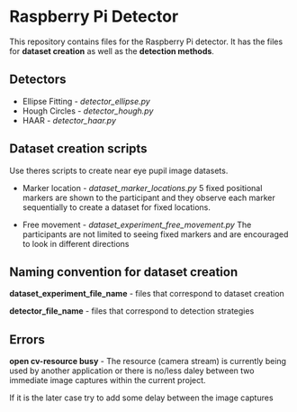 # Raspberry Pi Detector

This repository contains files for the Raspberry Pi detector.
It has the files for **dataset creation** as well as the **detection methods**.

## Detectors

* Ellipse Fitting - *detector_ellipse.py*
* Hough Circles - *detector_hough.py*
* HAAR - *detector_haar.py*

## Dataset creation scripts
Use theres scripts to create near eye pupil image datasets.

* Marker location - *dataset_marker_locations.py*
5 fixed positional markers are shown to the participant and they observe each marker sequentially to create a dataset for fixed locations.

* Free movement - *dataset_experiment_free_movement.py*
The participants are not limited to seeing fixed markers and are encouraged to look in different directions


## Naming convention for dataset creation

**dataset_experiment_file_name** - files that correspond to dataset creation

**detector_file_name** - files that correspond to detection strategies

## Errors
**open cv-resource busy** - The resource (camera stream) is currently being used by another application or 
there is no/less daley between two immediate image captures within the current project.

If it is the later case try to add some delay between the image captures

